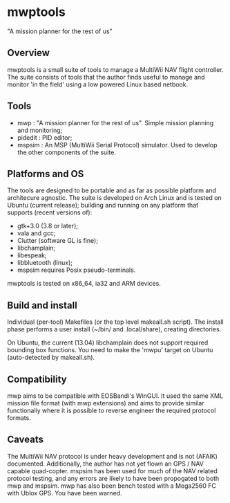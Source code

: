 mwptools
========

"A mission planner for the rest of us"

## Overview

mwptools is a small suite of tools to manage a MultiWii NAV flight
controller. The suite consists of tools that the author finds useful
to manage and monitor 'in the field' using a low powered Linux based
netbook.

## Tools

 * mwp : "A mission planner for the rest of us". Simple mission planning and monitoring;
 * pidedit : PID editor;
 * mspsim : An MSP (MultiWii Serial Protocol) simulator. Used to develop the other components of the suite.

## Platforms and OS

The tools are designed to be portable and as far as possible platform and architecure agnostic. The suite is developed on Arch Linux and is tested on Ubuntu (current release); building and running on any platform that supports (recent versions of):

 * gtk+3.0 (3.8 or later);
 * vala and gcc;
 * Clutter (software GL is fine);
 * libchamplain;
 * libespeak;
 * libbluetooth (linux);
 * mspsim requires Posix pseudo-terminals. 

mwptools is tested on x86_64, ia32 and ARM devices.

## Build and install

Individual (per-tool) Makefiles (or the top level makeall.sh script). The install phase performs a user install (~/bin/ and .local/share), creating directories. 

On Ubuntu, the current (13.04) libchamplain does not support required bounding box functions. You need to make the 'mwpu' target on Ubuntu (auto-detected by makeall.sh).

## Compatibility

mwp aims to be compatible with EOSBandi's WinGUI. It used the same XML mission file format (with mwp extensions) and aims to provide similar functionaliy where it is possible to reverse engineer the required protocol formats.

## Caveats

The MultiWii NAV protocol is under heavy development and is not  (AFAIK) documented. Additionally, the author has not yet flown an GPS / NAV capable quad-copter. mspsim has been used for much of the NAV related protocol testing, and any errors are likely to have been propogated to both mwp and mspsim. mwp has also been bench tested with a Mega2560 FC with Ublox GPS. You have been warned.


